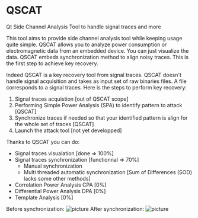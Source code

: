 # QSCAT
Qt Side Channel Analysis Tool to handle signal traces and more 

This tool aims to provide side channel analysis tool while keeping usage quite simple.
QSCAT allows you to analyze power consumption or electromagnetic data from an embedded device. You can just visualize the data.
QSCAT embeds synchronization method to align noisy traces. This is the first step to achieve key recovery.

Indeed QSCAT is a key recovery tool from signal traces. QSCAT doesn't handle signal acquisition and takes as input set of raw binaries files. A file corresponds to a signal traces.
Here is the steps to perform key recovery:
1. Signal traces acquistion [out of QSCAT scope]
2. Performing Simple Power Analysis (SPA) to identify pattern to attack [QSCAT]
3. Synchronize traces if needed so that your identified pattern is align for the whole set of traces [QSCAT]
4. Launch the attack tool [not yet developped]

Thanks to QSCAT you can do:
+ Signal traces visualation [done => 100%]
+ Signal traces synchronization [functionnal => 70%]
  + Manual synchronization
  + Multi threaded automatic synchronization [Sum of Differences (SOD) lacks some other methods]
+ Correlation Power Analysis CPA [0%]
+ Differential Power Analysis DPA [0%]
+ Template Analysis [0%]




Before synchronization: ![picture](https://i.imgur.com/DLZCLIq.png "Before synchronization")
After synchronization: ![picture](https://i.imgur.com/hfLA8Pz.png "After synchronization")
